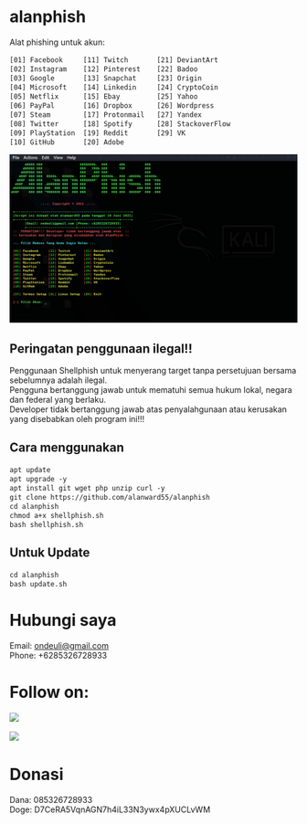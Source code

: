 # alanphish
Alat phishing untuk akun:
```
[01] Facebook     [11] Twitch       [21] DeviantArt
[02] Instagram    [12] Pinterest    [22] Badoo
[03] Google       [13] Snapchat     [23] Origin
[04] Microsoft    [14] Linkedin     [24] CryptoCoin
[05] Netflix      [15] Ebay         [25] Yahoo
[06] PayPal       [16] Dropbox      [26] Wordpress
[07] Steam        [17] Protonmail   [27] Yandex
[08] Twitter      [18] Spotify      [28] StackoverFlow
[09] PlayStation  [19] Reddit       [29] VK
[10] GitHub       [20] Adobe
```
![Screenshot](sites/screenshot.png)

## Peringatan penggunaan ilegal!!
Penggunaan Shellphish untuk menyerang target tanpa persetujuan bersama sebelumnya adalah ilegal.<br>
Pengguna bertanggung jawab untuk mematuhi semua hukum lokal, negara dan federal yang berlaku. <br>
Developer tidak bertanggung jawab atas penyalahgunaan atau kerusakan yang disebabkan oleh program ini!!!<br>

## Cara menggunakan
```
apt update
apt upgrade -y
apt install git wget php unzip curl -y 
git clone https://github.com/alanward55/alanphish
cd alanphish
chmod a+x shellphish.sh
bash shellphish.sh
```
## Untuk Update
```
cd alanphish
bash update.sh
```

# Hubungi saya
Email: ondeuli@gmail.com<br>
Phone: +6285326728933<br>

# Follow on:
<p align="left">
<a href="https://github.com/alanward55"><img src="https://img.shields.io/badge/GitHub-Follow%20on%20GitHub-inactive.svg?logo=github"></a>
</p><p align="left">
<p align="left">
<a href="https://t.me/terminalnewbe"><img src="https://img.shields.io/badge/Telegram-Join%20Telegram%20Group-blue.svg?logo=telegram"></a>
</p>

# Donasi
Dana: 085326728933<br>
Doge: D7CeRA5VqnAGN7h4iL33N3ywx4pXUCLvWM
